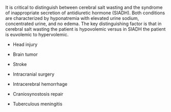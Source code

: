 It is critical to distinguish between cerebral salt wasting and the syndrome of inappropriate secretion of antidiuretic hormone (SIADH). Both conditions are characterized by hyponatremia with elevated urine sodium, concentrated urine, and no edema. The key distinguishing factor is that in cerebral salt wasting the patient is hypovolemic versus in SIADH the patient is euvolemic to hypervolemic.

- Head injury

- Brain tumor

- Stroke

- Intracranial surgery

- Intracerebral hemorrhage

- Craniosynostosis repair

- Tuberculous meningitis